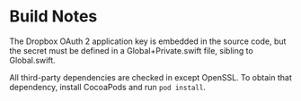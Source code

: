 # Build Notes

The Dropbox OAuth 2 application key is embedded in the source code, but the secret must be defined in a Global+Private.swift file, sibling to Global.swift.

All third-party dependencies are checked in except OpenSSL.  To obtain that dependency, install CocoaPods and run `pod install`.
